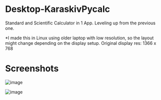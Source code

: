 # Desktop-KaraskivPycalc
Standard and Scientific Calculator in 1 App. Leveling up from the previous one.

*I made this in Linux using older laptop with low resolution, so the layout might change depending on the display setup. Original display res: 1366 x 768

# Screenshots
![image](https://user-images.githubusercontent.com/82354360/118929131-52b3fa80-b96e-11eb-9078-a559d11900f3.png)

![image](https://user-images.githubusercontent.com/82354360/118998003-4bfba680-b9b3-11eb-8909-30b7f87ca54a.png)

